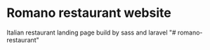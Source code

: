 # Romano restaurant website
 Italian restaurant landing page build by sass and laravel
"# romano-restaurant" 
